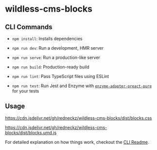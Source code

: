 # wildless-cms-blocks

## CLI Commands
*   `npm install`: Installs dependencies

*   `npm run dev`: Run a development, HMR server

*   `npm run serve`: Run a production-like server

*   `npm run build`: Production-ready build

*   `npm run lint`: Pass TypeScript files using ESLint

*   `npm run test`: Run Jest and Enzyme with
    [`enzyme-adapter-preact-pure`](https://github.com/preactjs/enzyme-adapter-preact-pure) for
    your tests


## Usage

https://cdn.jsdelivr.net/gh/redneckz/wildless-cms-blocks/dist/blocks.css

https://cdn.jsdelivr.net/gh/redneckz/wildless-cms-blocks/dist/blocks.umd.js


For detailed explanation on how things work, checkout the [CLI Readme](https://github.com/developit/preact-cli/blob/master/README.md).
